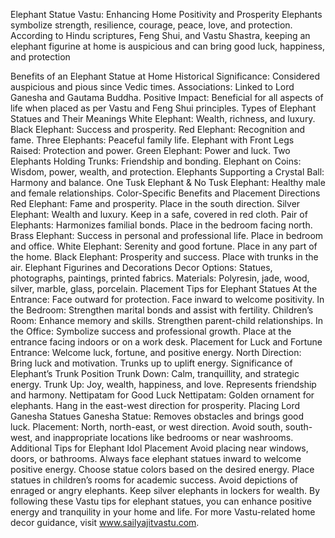 Elephant Statue Vastu: Enhancing Home Positivity and Prosperity
Elephants symbolize strength, resilience, courage, peace, love, and protection. According to Hindu scriptures, Feng Shui, and Vastu Shastra, keeping an elephant figurine at home is auspicious and can bring good luck, happiness, and protection

Benefits of an Elephant Statue at Home
Historical Significance: Considered auspicious and pious since Vedic times.
Associations: Linked to Lord Ganesha and Gautama Buddha.
Positive Impact: Beneficial for all aspects of life when placed as per Vastu and Feng Shui principles.
Types of Elephant Statues and Their Meanings
White Elephant: Wealth, richness, and luxury.
Black Elephant: Success and prosperity.
Red Elephant: Recognition and fame.
Three Elephants: Peaceful family life.
Elephant with Front Legs Raised: Protection and power.
Green Elephant: Power and luck.
Two Elephants Holding Trunks: Friendship and bonding.
Elephant on Coins: Wisdom, power, wealth, and protection.
Elephants Supporting a Crystal Ball: Harmony and balance.
One Tusk Elephant & No Tusk Elephant: Healthy male and female relationships.
Color-Specific Benefits and Placement Directions
Red Elephant: Fame and prosperity. Place in the south direction.
Silver Elephant: Wealth and luxury. Keep in a safe, covered in red cloth.
Pair of Elephants: Harmonizes familial bonds. Place in the bedroom facing north.
Brass Elephant: Success in personal and professional life. Place in bedroom and office.
White Elephant: Serenity and good fortune. Place in any part of the home.
Black Elephant: Prosperity and success. Place with trunks in the air.
Elephant Figurines and Decorations
Decor Options: Statues, photographs, paintings, printed fabrics.
Materials: Polyresin, jade, wood, silver, marble, glass, porcelain.
Placement Tips for Elephant Statues
At the Entrance: Face outward for protection. Face inward to welcome positivity.
In the Bedroom: Strengthen marital bonds and assist with fertility.
Children’s Room: Enhance memory and skills. Strengthen parent-child relationships.
In the Office: Symbolize success and professional growth. Place at the entrance facing indoors or on a work desk.
Placement for Luck and Fortune
Entrance: Welcome luck, fortune, and positive energy.
North Direction: Bring luck and motivation. Trunks up to uplift energy.
Significance of Elephant’s Trunk Position
Trunk Down: Calm, tranquillity, and strategic energy.
Trunk Up: Joy, wealth, happiness, and love. Represents friendship and harmony.
Nettipatam for Good Luck
Nettipatam: Golden ornament for elephants. Hang in the east-west direction for prosperity.
Placing Lord Ganesha Statues
Ganesha Statue: Removes obstacles and brings good luck.
Placement: North, north-east, or west direction. Avoid south, south-west, and inappropriate locations like bedrooms or near washrooms.
Additional Tips for Elephant Idol Placement
Avoid placing near windows, doors, or bathrooms.
Always face elephant statues inward to welcome positive energy.
Choose statue colors based on the desired energy.
Place statues in children’s rooms for academic success.
Avoid depictions of enraged or angry elephants.
Keep silver elephants in lockers for wealth.
By following these Vastu tips for elephant statues, you can enhance positive energy and tranquility in your home and life. For more Vastu-related home decor guidance, visit www.sailyajitvastu.com.
